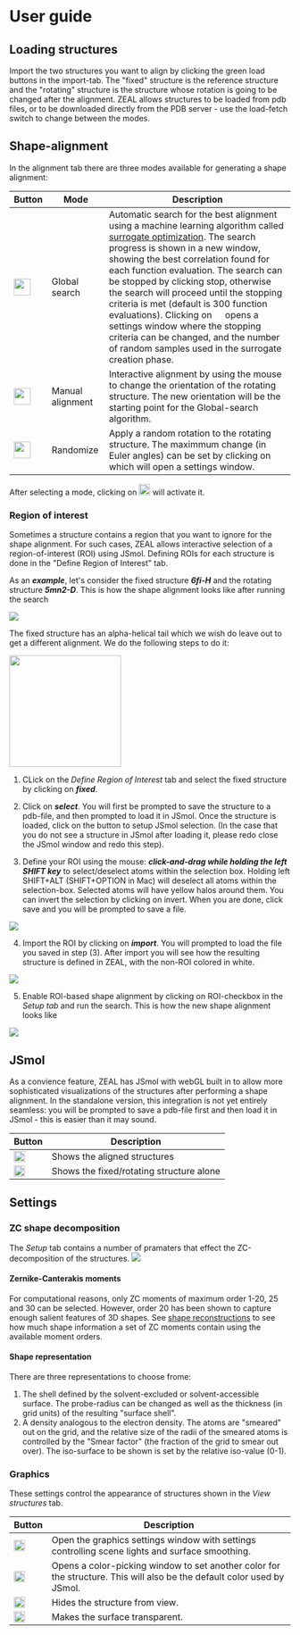 # User guide

## Loading structures
Import the two structures you want to align by clicking the green load buttons in the import-tab. The "fixed" structure is the reference structure and 	the "rotating" structure is the structure whose rotation is going to be changed after the alignment. ZEAL allows structures to be loaded from pdb files, or to be downloaded directly from the PDB server - use the load-fetch switch to change between the modes.

## Shape-alignment 
In the alignment tab there are three modes available for generating a shape alignment:

| Button | Mode | Description |
|--|--|--|
| <img src="../images/ZEAL/icons/the_flash_100px.png" height="30px"> | Global search | Automatic search for the best alignment using a machine learning algorithm called [surrogate optimization](howItWorks.md). The search progress is shown in a new window, showing the best correlation found for each function evaluation. The search can be stopped by clicking stop, otherwise the search will proceed until the stopping criteria is met (default is 300 function evaluations). Clicking on <img src="../images/ZEAL/icons/settings_100px.png" height="15px"> opens a settings window where the stopping criteria can be changed, and the number of random samples used in the surrogate creation phase.  |
| <img src="../images/ZEAL/icons/gyro_100px.png" height="30px"> | Manual alignment | Interactive alignment by using the mouse to change the orientation of the rotating structure. The new orientation will be the starting point for the Global-search algorithm. |
| <img src="../images/ZEAL/icons/dice_filled_60px.png" height="30px"> | Randomize | Apply a random rotation to the rotating structure. The maximmum change (in Euler angles) can be set by clicking on <img src="../images/ZEAL/icons/settings_100px.png" height="15px"> which will open a settings window. |


After selecting a mode, clicking on <img src="../images/ZEAL/icons/next_96px.png" height="20px"> will activate it. 

### Region of interest
Sometimes a structure contains a region that you want to ignore for the shape alignment. For such cases, ZEAL allows interactive selection of a region-of-interest (ROI) using JSmol. Defining ROIs for each structure is done in the "Define Region of Interest" tab. 

As an ***example***, let's consider the fixed structure ***6fi-H*** and the rotating structure ***5mn2-D***. This is how the shape alignment looks like after running the search

<img src="../images/ZEAL/win/align_jsmol_noROI.png"/>

The fixed structure has an alpha-helical tail which we wish do leave out to get a different alignment. We do the following steps to do it:

<img src="../images/ZEAL/win/ROI_setup.png" class="callout" height="200px"/>

1. CLick on the *Define Region of Interest* tab and select the fixed structure by clicking on ***fixed***. 

2. Click on ***select***. You will first be prompted to save the structure to a pdb-file, and then prompted to load it in JSmol. Once the structure is loaded, click on the button to setup JSmol selection. (In the case that you do not see a structure in JSmol after loading it, please redo close the JSmol window and redo this step). 


3. Define your ROI using the mouse: ***click-and-drag while holding the left SHIFT key*** to select/deselect atoms within the selection box. Holding left SHIFT+ALT (SHIFT+OPTION in Mac) will deselect all atoms within the selection-box. Selected atoms will have yellow halos around them. You can invert the selection by clicking on invert. When you are done, click save and you will be prompted to save a file. 
<img src="../images/ZEAL/win/jsmol_ROIsel.png"/>

4. Import the ROI by clicking on ***import***. You will prompted to load the file you saved in step (3). After import you will see how the resulting structure is defined in ZEAL, with the non-ROI colored in white. 
<img src="../images/ZEAL/win/ROI_import.png" />

5. Enable ROI-based shape alignment by clicking on ROI-checkbox in the *Setup tab* and run the search. This is how the new shape alignment looks like

<img src="../images/ZEAL/win/align_jsmol_ROI.png"/>


## JSmol
As a convience feature, ZEAL has JSmol with webGL built in to allow more sophisticated visualizations of the structures after performing a shape alignment. In the standalone version, this integration is not yet entirely seamless: you will be prompted to save a pdb-file first and then load it in JSmol - this is easier than it may sound. 

| Button | Description | 
|--|--|
| <img src="../images/ZEAL/icons/JSmol_logo.png" height="20px"> | Shows the aligned structures |
| <img src="../images/ZEAL/icons/Jmol_icon_128_bw.png" height="20px"> | Shows the fixed/rotating structure alone |

## Settings

### ZC shape decomposition
The *Setup* tab contains a number of pramaters that effect the ZC-decomposition of the structures. 
<img src="../images/ZEAL/win/setup_tab.png"/>

#### Zernike-Canterakis moments
For computational reasons, only ZC moments of maximum order 1-20, 25 and 30 can be selected. However, order 20 has been shown to capture enough salient features of 3D shapes. See [shape reconstructions](howItWorks.md) to see how much shape information a set of ZC moments contain using the available moment orders. 

#### Shape representation
There are three representations to choose frome:

1. The shell defined by the solvent-excluded or solvent-accessible surface. The probe-radius can be changed as well as 
the thickness (in grid units) of the resulting "surface shell".
2. A density analogous to the electron density. The atoms are "smeared" out on the grid, and the relative size of the radii of the smeared atoms is controlled by the "Smear factor" (the fraction of the grid to smear out over). The iso-surface to be shown is set by the relative iso-value (0-1). 

### Graphics
These settings control the appearance of structures shown in the *View structures* tab. 

| Button | Description|
|--|--|
| <img src="../images/ZEAL/icons/lanscape_100px.png" height="20px">  |Open the graphics settings window with settings controlling scene lights and surface smoothing.  |
| <img src="../images/ZEAL/icons/paint_palette_100px.png" height="20px"> | Opens a color-picking window to set another color for the structure. This will also be the default color used by JSmol. |
| <img src="../images/ZEAL/icons/hide_100px.png" height="20px"> |	Hides the structure from view. |
|  <img src="../images/ZEAL/icons/opacity_100px.png" height="20px">	 | Makes the surface transparent. |





